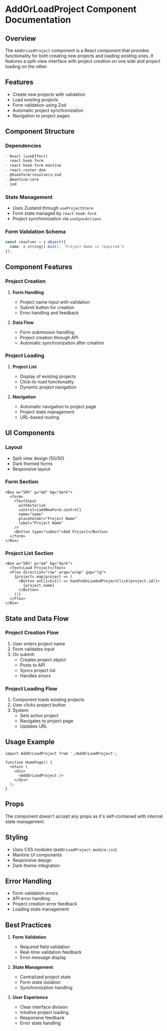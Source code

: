 # AddOrLoadProject Component Documentation

## Overview
The `AddOrLoadProject` component is a React component that provides functionality for both creating new projects and loading existing ones. It features a split-view interface with project creation on one side and project loading on the other.

## Features
- Create new projects with validation
- Load existing projects
- Form validation using Zod
- Automatic project synchronization
- Navigation to project pages

## Component Structure

### Dependencies
```typescript
- React (useEffect)
- react-hook-form
- react-hook-form-mantine
- react-router-dom
- @hookform/resolvers/zod
- @mantine/core
- zod
```

### State Management
- Uses Zustand through `useProjectStore`
- Form state managed by `react-hook-form`
- Project synchronization via `useSyncActions`

### Form Validation Schema
```typescript
const resolver = z.object({
  name: z.string().min(1, 'Project Name is required')
});
```

## Component Features

### Project Creation
1. **Form Handling**
   - Project name input with validation
   - Submit button for creation
   - Error handling and feedback

2. **Data Flow**
   - Form submission handling
   - Project creation through API
   - Automatic synchronization after creation

### Project Loading
1. **Project List**
   - Display of existing projects
   - Click-to-load functionality
   - Dynamic project navigation

2. **Navigation**
   - Automatic navigation to project page
   - Project state management
   - URL-based routing

## UI Components

### Layout
- Split view design (50/50)
- Dark themed forms
- Responsive layout

### Form Section
```tsx
<Box w="50%" p="md" bg="dark">
  <form>
    <TextInput
      withAsterisk
      control={addNewForm.control}
      name="name"
      placeholder="Project Name"
      label="Project Name"
    />
    <Button type="submit">Add Project</Button>
  </form>
</Box>
```

### Project List Section
```tsx
<Box w="50%" p="md" bg="dark">
  <Text>Load Project</Text>
  <Flex direction="row" wrap="wrap" gap="lg">
    {projects.map(project => (
      <Button onClick={() => handleOnLoadedProjectClick(project.id)}>
        {project.name}
      </Button>
    ))}
  </Flex>
</Box>
```

## State and Data Flow

### Project Creation Flow
1. User enters project name
2. Form validates input
3. On submit:
   - Creates project object
   - Posts to API
   - Syncs project list
   - Handles errors

### Project Loading Flow
1. Component loads existing projects
2. User clicks project button
3. System:
   - Sets active project
   - Navigates to project page
   - Updates URL

## Usage Example
```tsx
import AddOrLoadProject from './AddOrLoadProject';

function HomePage() {
  return (
    <div>
      <AddOrLoadProject />
    </div>
  );
}
```

## Props
The component doesn't accept any props as it's self-contained with internal state management.

## Styling
- Uses CSS modules (`AddOrLoadProject.module.css`)
- Mantine UI components
- Responsive design
- Dark theme integration

## Error Handling
- Form validation errors
- API error handling
- Project creation error feedback
- Loading state management

## Best Practices
1. **Form Validation**
   - Required field validation
   - Real-time validation feedback
   - Error message display

2. **State Management**
   - Centralized project state
   - Form state isolation
   - Synchronization handling

3. **User Experience**
   - Clear interface division
   - Intuitive project loading
   - Responsive feedback
   - Error state handling
